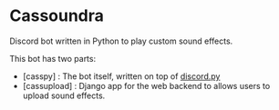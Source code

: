 # Cassoundra
Discord bot written in Python to play custom sound effects.

This bot has two parts:
* [casspy] : The bot itself, written on top of [discord.py](https://github.com/Rapptz/discord.py)
* [cassupload] : Django app for the web backend to allows users to upload sound effects.
